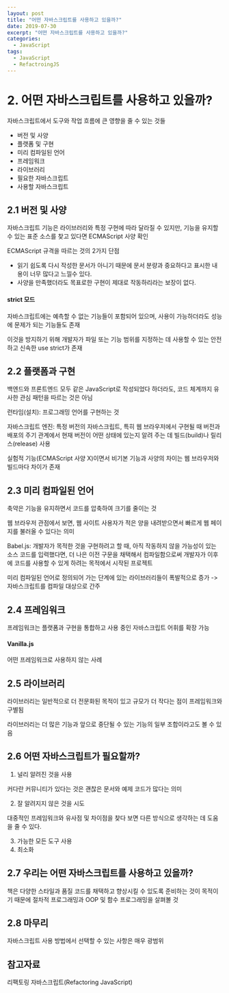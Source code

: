 ```yaml
---
layout: post
title: "어떤 자바스크립트를 사용하고 있을까?"
date: 2019-07-30
excerpt: "어떤 자바스크립트를 사용하고 있을까?"
categories:
  - JavaScript
tags:
  - JavaScript
  - RefactroingJS
---
```


# 2. 어떤 자바스크립트를 사용하고 있을까?

자바스크립트에서 도구와 작업 흐름에 큰 영향을 줄 수 있는 것들
- 버전 및 사양
- 플랫폼 및 구현
- 미리 컴파일된 언어
- 프레임워크
- 라이브러리
- 필요한 자바스크립트
- 사용할 자바스크립트


## 2.1 버전 및 사양
자바스크립트 기능은 라이브러리와 특정 구현에 따라 달라질 수 있지만, 기능을 유지할 수 있는 표준 소스를 찾고 있다면 ECMAScript 사양 확인

ECMAScript 규격을 따르는 것의 2가지 단점
- 읽기 쉽도록 다시 작성한 문서가 아니기 때문에 문서 분량과 중요하다고 표시한 내용이 너무 많다고 느낄수 있다.
- 사양을 만족했더라도 목표로한 구현이 제대로 작동하리라는 보장이 없다.

#### strict 모드
자바스크립트에는 예측할 수 없는 기능들이 포함되어 있으며, 사용이 가능하더라도 성능에 문제가 되는 기능들도 존재

이것을 방지하기 위해 개발자가 파일 또는 기능 범위를 지정하는 데 사용할 수 있는 안전하고 신속한 use strict가 존재

## 2.2 플랫폼과 구현
백엔드와 프론트엔드 모두 같은 JavaScript로 작성되었다 하더라도, 코드 체계까지 유사한 관심 패턴을 따르는 것은 아님

런타임(설치): 프로그래밍 언어를 구현하는 것

자바스크립트 엔진: 특정 버전의 자바스크립트, 특히 웹 브라우저에서 구현될 때
버전과 배포의 주기 관계에서 현재 버전이 어떤 상태에 있는지 알려 주는 데 빌드(build)나 릴리스(release) 사용

실험적 기능(ECMAScript 사양 X)이면서 비기본 기능과 사양의 차이는 웹 브라우저와 빌드마다 차이가 존재

## 2.3 미리 컴파일된 언어
축약은 기능을 유지하면서 코드를 압축하여 크기를 줄이는 것

웹 브라우저 관점에서 보면, 웹 사이트 사용자가 적은 양을 내려받으면서 빠르게 웹 페이지를 불러올 수 있다는 의미

Babel.js: 개발자가 목적한 것을 구현하려고 할 때, 아직 작동하지 않을 가능성이 있는 소스 코드를 입력했다면, 더 나은 이전 구문을 채택해서 컴파일함으로써 개발자가 이후에 코드를 사용할 수 있게 하려는 목적에서 시작된 프로젝트

미리 컴파일된 언어로 정의되어 가는 단계에 있는 라이브러리들이 폭발적으로 증가 -> 자바스크립트를 컴파일 대상으로 간주

## 2.4 프레임워크
프레임워크는 플랫폼과 구현을 통합하고 사용 중인 자바스크립트 어휘를 확장 가능

#### Vanilla.js
어떤 프레임워크로 사용하지 않는 사례

## 2.5 라이브러리
라이브러리는 일반적으로 더 전문화된 목적이 있고 규모가 더 작다는 점이 프레임워크와 구별됨

라이브러리는 더 많은 기능과 앞으로 중단될 수 있는 기능의 일부 조합이라고도 볼 수 있음

## 2.6 어떤 자바스크립트가 필요할까?
1. 널리 알려진 것을 사용

커다란 커뮤니티가 있다는 것은 괜찮은 문서와 예제 코드가 많다는 의미

2. 잘 알려지지 않은 것을 시도

대중적인 프레임워크와 유사점 및 차이점을 찾다 보면 다른 방식으로 생각하는 데 도움을 줄 수 있다.

3. 가능한 모든 도구 사용
4. 최소화

## 2.7 우리는 어떤 자바스크립트를 사용하고 있을까?
책은 다양한 스타일과 품질 코드를 채택하고 향상시킬 수 있도록 준비하는 것이 목적이기 때문에 절차적 프로그래밍과 OOP 및 함수 프로그래밍을 살펴볼 것

## 2.8 마무리
자바스크립트 사용 방법에서 선택할 수 있는 사항은 매우 광범위

## 참고자료
리팩토링 자바스크립트(Refactoring JavaScript)